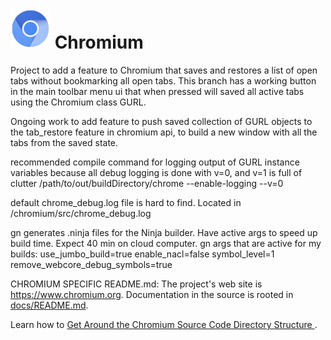 # ![Logo](chrome/app/theme/chromium/product_logo_64.png) Chromium

Project to add a feature to Chromium that saves and restores a list of open tabs without bookmarking all open tabs.
This branch has a working button in the main toolbar menu ui that when pressed will saved all active tabs using the Chromium class GURL.



Ongoing work to add feature to push saved collection of GURL objects to the tab_restore feature in chromium api, to build a new window with all the tabs from the saved state.

recommended compile command for logging output of GURL instance variables
because all debug logging is done with v=0, and v=1 is full of clutter
/path/to/out/buildDirectory/chrome --enable-logging --v=0

default chrome_debug.log file is hard to find. Located in
/chromium/src/chrome_debug.log

gn generates .ninja files for the Ninja builder. Have active args to speed up build time. Expect 40 min on cloud computer.
gn args that are active for my builds:
use_jumbo_build=true
enable_nacl=false
symbol_level=1
remove_webcore_debug_symbols=true




CHROMIUM SPECIFIC README.md:
The project's web site is https://www.chromium.org.
Documentation in the source is rooted in [docs/README.md](docs/README.md).

Learn how to [Get Around the Chromium Source Code Directory Structure
](https://www.chromium.org/developers/how-tos/getting-around-the-chrome-source-code).
